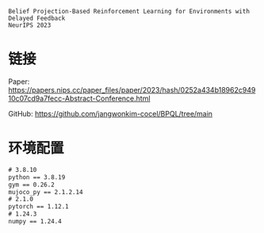 ```
Belief Projection-Based Reinforcement Learning for Environments with Delayed Feedback
NeurIPS 2023
```

# 链接

Paper: https://papers.nips.cc/paper_files/paper/2023/hash/0252a434b18962c94910c07cd9a7fecc-Abstract-Conference.html

GitHub: https://github.com/jangwonkim-cocel/BPQL/tree/main

# 环境配置

```cmd
# 3.8.10
python == 3.8.19
gym == 0.26.2
mujoco_py == 2.1.2.14
# 2.1.0
pytorch == 1.12.1
# 1.24.3
numpy == 1.24.4
```

